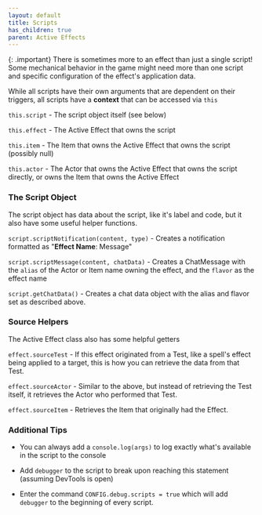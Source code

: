 ```yaml
---
layout: default
title: Scripts
has_children: true
parent: Active Effects
---
```


{: .important}
There is sometimes more to an effect than just a single script! Some mechanical behavior in the game might need more than one script and specific configuration of the effect's application data.

While all scripts have their own arguments that are dependent on their triggers, all scripts have a **context** that can be accessed via `this`

`this.script` - The script object itself (see below)

`this.effect` - The Active Effect that owns the script

`this.item` - The Item that owns the Active Effect that owns the script (possibly null)

`this.actor` - The Actor that owns the Active Effect that owns the script directly, or owns the Item that owns the Active Effect

### The Script Object

The script object has data about the script, like it's label and code, but it also have some useful helper functions.

`script.scriptNotification(content, type)` - Creates a notification formatted as "**Effect Name**: Message"

`script.scriptMessage(content, chatData)` - Creates a ChatMessage with the `alias` of the Actor or Item name owning the effect, and the `flavor` as the effect name

`script.getChatData()` - Creates a chat data object with the alias and flavor set as described above.

### Source Helpers

The Active Effect class also has some helpful getters 

`effect.sourceTest` - If this effect originated from a Test, like a spell's effect being applied to a target, this is how you can retrieve the data from that Test. 

`effect.sourceActor` - Similar to the above, but instead of retrieving the Test itself, it retrieves the Actor who performed that Test.

`effect.sourceItem` - Retrieves the Item that originally had the Effect.

### Additional Tips

- You can always add a `console.log(args)` to log exactly what's available in the script to the console

- Add `debugger` to the script to break upon reaching this statement (assuming DevTools is open)

- Enter the command `CONFIG.debug.scripts = true` which will add `debugger` to the beginning of every script. 